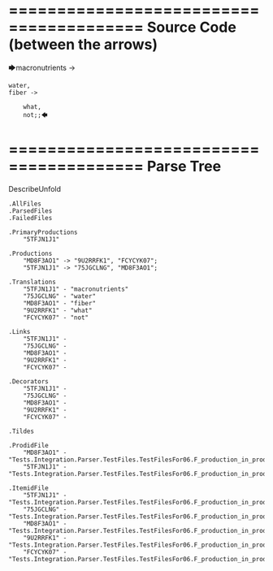 ========================================
Source Code (between the arrows)
========================================

🡆macronutrients ->

    water,
	fiber ->

        what,
        not;;🡄

========================================
Parse Tree
========================================
DescribeUnfold

    .AllFiles
    .ParsedFiles
    .FailedFiles

    .PrimaryProductions
        "5TFJN1J1" 

    .Productions
        "MD8F3AO1" -> "9U2RRFK1", "FCYCYK07";
        "5TFJN1J1" -> "75JGCLNG", "MD8F3AO1";

    .Translations
        "5TFJN1J1" - "macronutrients"
        "75JGCLNG" - "water"
        "MD8F3AO1" - "fiber"
        "9U2RRFK1" - "what"
        "FCYCYK07" - "not"

    .Links
        "5TFJN1J1" - 
        "75JGCLNG" - 
        "MD8F3AO1" - 
        "9U2RRFK1" - 
        "FCYCYK07" - 

    .Decorators
        "5TFJN1J1" - 
        "75JGCLNG" - 
        "MD8F3AO1" - 
        "9U2RRFK1" - 
        "FCYCYK07" - 

    .Tildes

    .ProdidFile
        "MD8F3AO1" - "Tests.Integration.Parser.TestFiles.TestFilesFor06.F_production_in_production2.ds"
        "5TFJN1J1" - "Tests.Integration.Parser.TestFiles.TestFilesFor06.F_production_in_production2.ds"

    .ItemidFile
        "5TFJN1J1" - "Tests.Integration.Parser.TestFiles.TestFilesFor06.F_production_in_production2.ds"
        "75JGCLNG" - "Tests.Integration.Parser.TestFiles.TestFilesFor06.F_production_in_production2.ds"
        "MD8F3AO1" - "Tests.Integration.Parser.TestFiles.TestFilesFor06.F_production_in_production2.ds"
        "9U2RRFK1" - "Tests.Integration.Parser.TestFiles.TestFilesFor06.F_production_in_production2.ds"
        "FCYCYK07" - "Tests.Integration.Parser.TestFiles.TestFilesFor06.F_production_in_production2.ds"

